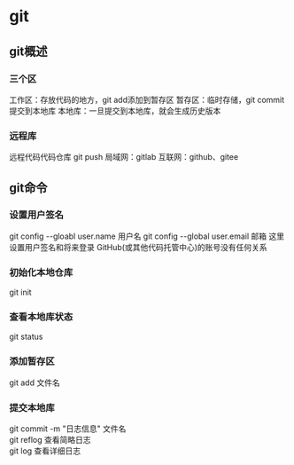 # git
## git概述
### 三个区
工作区：存放代码的地方，git add添加到暂存区
暂存区：临时存储，git commit提交到本地库
本地库：一旦提交到本地库，就会生成历史版本
### 远程库
远程代码代码仓库 git push
局域网：gitlab
互联网：github、gitee

## git命令
### 设置用户签名
git config --gloabl user.name 用户名
git config --global user.email 邮箱
这里设置用户签名和将来登录 GitHub(或其他代码托管中心)的账号没有任何关系

### 初始化本地仓库
git init

### 查看本地库状态
git status

### 添加暂存区
git add 文件名

### 提交本地库
git commit -m  "日志信息"  文件名  
git reflog 查看简略日志  
git log 查看详细日志